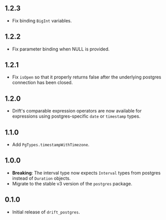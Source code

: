 ## 1.2.3

- Fix binding `BigInt` variables.

## 1.2.2

- Fix parameter binding when NULL is provided.

## 1.2.1

- Fix `isOpen` so that it properly returns false after the underlying postgres
  connection has been closed.

## 1.2.0

- Drift's comparable expression operators are now available for expressions
  using postgres-specific `date` or `timestamp` types.

## 1.1.0

- Add `PgTypes.timestampWithTimezone`.

## 1.0.0

- __Breaking__: The interval type now expects `Interval` types from postgres
  instead of `Duration` objects.
- Migrate to the stable v3 version of the `postgres` package.

## 0.1.0

- Initial release of `drift_postgres`.
